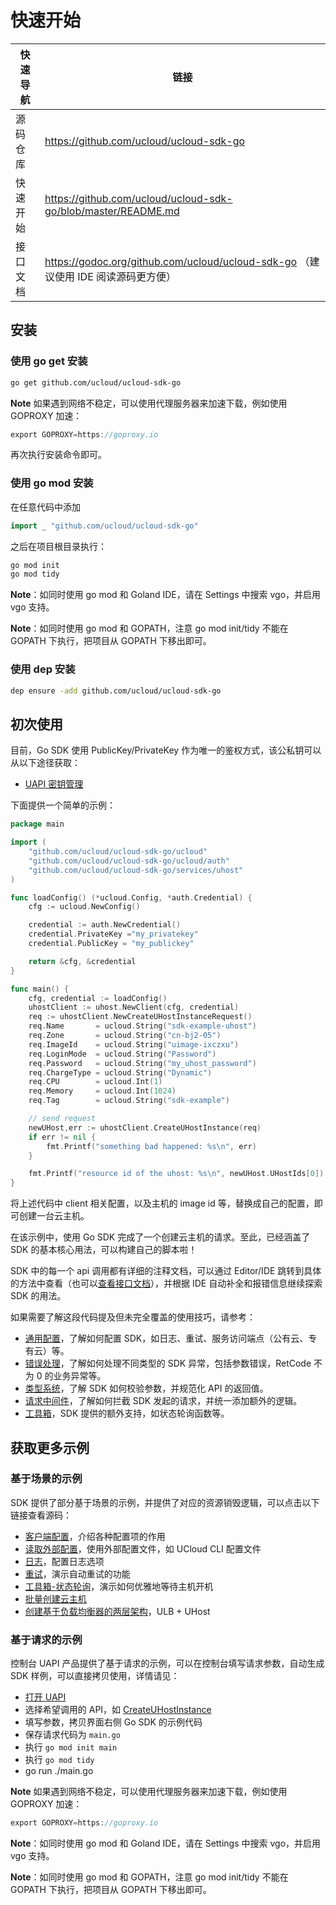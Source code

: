 

# 快速开始

| 快速导航 | 链接                                                         |
| -------- | ------------------------------------------------------------ |
| 源码仓库 | https://github.com/ucloud/ucloud-sdk-go                      |
| 快速开始 | https://github.com/ucloud/ucloud-sdk-go/blob/master/README.md |
| 接口文档 | https://godoc.org/github.com/ucloud/ucloud-sdk-go （建议使用 IDE 阅读源码更方便） |

## 安装

### 使用 go get 安装

```bash
go get github.com/ucloud/ucloud-sdk-go
```

**Note** 如果遇到网络不稳定，可以使用代理服务器来加速下载，例如使用 GOPROXY 加速：

```go
export GOPROXY=https://goproxy.io
```

再次执行安装命令即可。

### 使用 go mod 安装

在任意代码中添加

```go
import _ "github.com/ucloud/ucloud-sdk-go"
```

之后在项目根目录执行：

```bash
go mod init
go mod tidy
```

**Note**：如同时使用 go mod 和 Goland IDE，请在 Settings 中搜索 vgo，并启用 vgo 支持。

**Note**：如同时使用 go mod 和 GOPATH，注意 go mod init/tidy 不能在 GOPATH 下执行，把项目从 GOPATH 下移出即可。

### 使用 dep 安装

```bash
dep ensure -add github.com/ucloud/ucloud-sdk-go
```

## 初次使用

目前，Go SDK 使用 PublicKey/PrivateKey 作为唯一的鉴权方式，该公私钥可以从以下途径获取：

- [UAPI 密钥管理](https://console.ucloud.cn/uapi/apikey)

下面提供一个简单的示例：

```go
package main

import (
    "github.com/ucloud/ucloud-sdk-go/ucloud"
    "github.com/ucloud/ucloud-sdk-go/ucloud/auth"
    "github.com/ucloud/ucloud-sdk-go/services/uhost"
)

func loadConfig() (*ucloud.Config, *auth.Credential) {
    cfg := ucloud.NewConfig()

    credential := auth.NewCredential()
    credential.PrivateKey ="my_privatekey"
    credential.PublicKey = "my_publickey"

    return &cfg, &credential
}

func main() {
    cfg, credential := loadConfig()
    uhostClient := uhost.NewClient(cfg, credential)
    req := uhostClient.NewCreateUHostInstanceRequest()
    req.Name       = ucloud.String("sdk-example-uhost")
    req.Zone       = ucloud.String("cn-bj2-05")
    req.ImageId    = ucloud.String("uimage-ixczxu")
    req.LoginMode  = ucloud.String("Password")
    req.Password   = ucloud.String("my_uhost_password")
    req.ChargeType = ucloud.String("Dynamic")
    req.CPU        = ucloud.Int(1)
    req.Memory     = ucloud.Int(1024)
    req.Tag        = ucloud.String("sdk-example")

    // send request
    newUHost,err := uhostClient.CreateUHostInstance(req)
    if err != nil {
        fmt.Printf("something bad happened: %s\n", err)
    }

    fmt.Printf("resource id of the uhost: %s\n", newUHost.UHostIds[0])
}
```

将上述代码中 client 相关配置，以及主机的 image id 等，替换成自己的配置，即可创建一台云主机。

在该示例中，使用 Go SDK 完成了一个创建云主机的请求。至此，已经涵盖了 SDK 的基本核心用法，可以构建自己的脚本啦！

SDK 中的每一个 api 调用都有详细的注释文档，可以通过 Editor/IDE 跳转到具体的方法中查看（也可以[查看接口文档](https://godoc.org/github.com/ucloud/ucloud-sdk-go)），并根据 IDE 自动补全和报错信息继续探索 SDK 的用法。

如果需要了解这段代码提及但未完全覆盖的使用技巧，请参考：

- [通用配置](/developer/opensdk-go/configure)，了解如何配置 SDK，如日志、重试、服务访问端点（公有云、专有云）等。
- [错误处理](/developer/opensdk-go/error)，了解如何处理不同类型的 SDK 异常，包括参数错误，RetCode 不为 0 的业务异常等。
- [类型系统](/developer/opensdk-go/typesystem)，了解 SDK 如何校验参数，并规范化 API 的返回值。
- [请求中间件](/developer/opensdk-go/middleware)，了解如何拦截 SDK 发起的请求，并统一添加额外的逻辑。
- [工具箱](/developer/opensdk-go/helpers)，SDK 提供的额外支持，如状态轮询函数等。

## 获取更多示例

### 基于场景的示例

SDK 提供了部分基于场景的示例，并提供了对应的资源销毁逻辑，可以点击以下链接查看源码：

- [客户端配置](https://github.com/ucloud/ucloud-sdk-go/tree/master/examples/configure)，介绍各种配置项的作用
- [读取外部配置](https://github.com/ucloud/ucloud-sdk-go/tree/master/examples/external)，使用外部配置文件，如 UCloud CLI 配置文件
- [日志](https://github.com/ucloud/ucloud-sdk-go/tree/master/examples/logging)，配置日志选项
- [重试](https://github.com/ucloud/ucloud-sdk-go/tree/master/examples/retry)，演示自动重试的功能
- [工具箱-状态轮询](https://github.com/ucloud/ucloud-sdk-go/tree/master/examples/wait)，演示如何优雅地等待主机开机 
- [批量创建云主机](https://github.com/ucloud/ucloud-sdk-go/tree/master/examples/uhost)
- [创建基于负载均衡器的两层架构](https://github.com/ucloud/ucloud-sdk-go/tree/master/examples/two-tier)，ULB + UHost

### 基于请求的示例

控制台 UAPI 产品提供了基于请求的示例，可以在控制台填写请求参数，自动生成 SDK 样例，可以直接拷贝使用，详情请见：

- [打开 UAPI](https://console.ucloud.cn/uapi/ucloudapi)
- 选择希望调用的 API，如 [CreateUHostInstance](https://console.ucloud.cn/uapi/detail?id=CreateUHostInstance)
- 填写参数，拷贝界面右侧 Go SDK 的示例代码
- 保存请求代码为 `main.go`
- 执行 `go mod init main`
- 执行 `go mod tidy`
- go run ./main.go

**Note** 如果遇到网络不稳定，可以使用代理服务器来加速下载，例如使用 GOPROXY 加速：

```go
export GOPROXY=https://goproxy.io
```

**Note**：如同时使用 go mod 和 Goland IDE，请在 Settings 中搜索 vgo，并启用 vgo 支持。

**Note**：如同时使用 go mod 和 GOPATH，注意 go mod init/tidy 不能在 GOPATH 下执行，把项目从 GOPATH 下移出即可。

